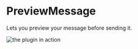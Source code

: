 # PreviewMessage

Lets you preview your message before sending it.

![the plugin in action](https://github.com/verticalsync/Suncord/assets/45497981/3ce32860-e5cd-4ea2-bdab-e121f1703579)
